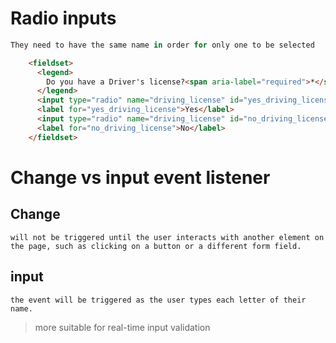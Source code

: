 # Radio inputs

```jsx
They need to have the same name in order for only one to be selected
```
```html
    <fieldset>
      <legend>
        Do you have a Driver's license?<span aria-label="required">*</span>
      </legend>
      <input type="radio" name="driving_license" id="yes_driving_license" value="yes" required />
      <label for="yes_driving_license">Yes</label>
      <input type="radio" name="driving_license" id="no_driving_license" value="no" required />
      <label for="no_driving_license">No</label>
    </fieldset>
```

# Change vs input event listener

## Change

`
will not be triggered until the user interacts with another element on the page, such as clicking on a button or a different form field.
`

## input

`
the event will be triggered as the user types each letter of their name.
`
> more suitable for real-time input validation